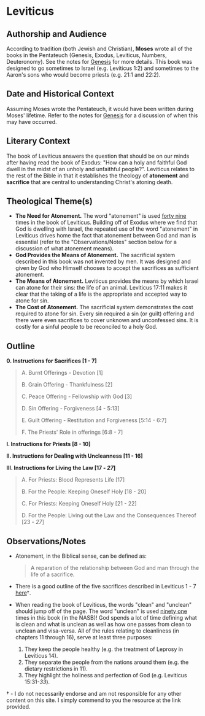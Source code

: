 # Leviticus

## Authorship and Audience
According to tradition (both Jewish and Christian), **Moses** wrote all of the books in the Pentateuch (Genesis, Exodus, Leviticus, Numbers, Deuteronomy). See the notes for [Genesis](genesis.html) for more details. This book was designed to go sometimes to Israel (e.g. Leviticus 1:2) and sometimes to the Aaron's sons who would become priests (e.g. 21:1 and 22:2).

## Date and Historical Context
Assuming Moses wrote the Pentateuch, it would have been written during Moses' lifetime. Refer to the notes for [Genesis](genesis.html) for a discussion of when this may have occurred.

## Literary Context
The book of Leviticus answers the question that should be on our minds after having read the book of Exodus: "How can a holy and faithful God dwell in the midst of an unholy and unfaithful people?". Leviticus relates to the rest of the Bible in that it establishes the theology of **atonement** and **sacrifice** that are central to understanding Christ's atoning death.

## Theological Theme(s)
- **The Need for Atonement.** The word "atonement" is used [forty nine](https://www.biblegateway.com/quicksearch/?qs_version=NASB&quicksearch=atonement&begin=3&end=3) times in the book of Leviticus. Building off of Exodus where we find that God is dwelling with Israel, the repeated use of the word "atonement" in Leviticus drives home the fact that atonement between God and man is essential (refer to the "Observations/Notes" section below for a discussion of what atonement means).
- **God Provides the Means of Atonement.** The sacrificial system described in this book was not invented by men. It was designed and given by God who Himself chooses to accept the sacrifices as sufficient atonement.
- **The Means of Atonement.** Leviticus provides the means by which Israel can atone for their sins: the life of an animal. Leviticus 17:11 makes it clear that the taking of a life is the appropriate and accepted way to atone for sin.
- **The Cost of Atonement.** The sacrificial system demonstrates the cost required to atone for sin. Every sin required a sin (or guilt) offering and there were even sacrifices to cover unknown and unconfessed sins. It is costly for a sinful people to be reconciled to a holy God.

## Outline

**0. Instructions for Sacrifices [1 - 7]**

  > A. Burnt Offerings - Devotion [1]
  > 
  > B. Grain Offering - Thankfulness [2]
  > 
  > C. Peace Offering - Fellowship with God [3]
  > 
  > D. Sin Offering - Forgiveness [4 - 5:13]
  > 
  > E. Guilt Offering - Restitution and Forgiveness [5:14 - 6:7]
  > 
  > F. The Priests' Role in offerings [6:8 - 7]

**I. Instructions for Priests [8 - 10]**

**II. Instructions for Dealing with Uncleanness [11 - 16]**

**III. Instructions for Living the Law [17 - *27*]**

  > A. For Priests: Blood Represents Life [17]
  > 
  > B. For the People: Keeping Oneself Holy [18 - 20]
  > 
  > C. For Priests: Keeping Oneself Holy [21 - 22]
  > 
  > D. For the People: Living out the Law and the Consequences Thereof [23 - *27*]

## Observations/Notes
  - Atonement, in the Biblical sense, can be defined as:

    > A reparation of the relationship between God and man through the life of a sacrifice.
  - There is a good outline of the five sacrifices described in Leviticus 1 - 7 [here](https://rightlydividedbible.files.wordpress.com/2014/12/otsacrifices.png)†.
  - When reading the book of Leviticus, the words "clean" and "unclean" should jump off of the page. The word "unclean" is used [ninety one](https://www.biblegateway.com/quicksearch/?qs_version=NASB&quicksearch=unclean&begin=3&end=3) times in this book (in the NASB)! God spends a lot of time defining what is clean and what is unclean as well as how one passes from clean to unclean and visa-versa. All of the rules relating to cleanliness (in chapters 11 through 16), serve at least three purposes:
    1. They keep the people healthy (e.g. the treatment of Leprosy in Leviticus 14).
    2. They separate the people from the nations around them (e.g. the dietary restrictions in 11).
    3. They highlight the holiness and perfection of God (e.g. Leviticus 15:31-*33*).

† - I do not necessarily endorse and am not responsible for any other content on this site. I simply commend to you the resource at the link provided.
